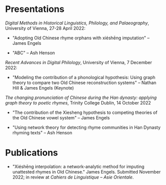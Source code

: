 # Presentations

_Digital Methods in Historical Linguistics, Philology, and Palaeography_, University of Vienna, 27-28 April 2022:

+ "Adopting Old Chinese rhyme orphans with xiéshēng imputation" – James Engels

+ "ABC" – Ash Henson

_Recent Advances in Digital Philology_, University of Vienna, 7 December 2022:

+ "Modeling the contribution of a phonological hypothesis: Using graph theory to compare two Old Chinese reconstruction systems" – Nathan Hill & James Engels (Keynote)

_The changing pronunciation of Chinese during the Han dynasty: applying graph theory to poetic rhymes_, Trinity College Dublin, 14 October 2022

+ "The contribution of the Xiesheng hypothesis to competing theories of the Old Chinese vowel system" – James Engels

+ "Using network theory for detecting rhyme communities in Han Dynasty rhyming texts" – Ash Henson

# Publications

+ "Xiéshēng interpolation: a network-analytic method for imputing unattested rhymes in Old Chinese." James Engels. Submitted November 2022; in review at _Cahiers de Linguistique – Asie Orientale_. 
